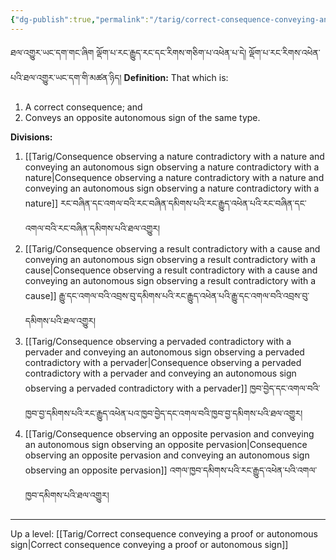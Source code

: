 ```yaml
---
{"dg-publish":true,"permalink":"/tarig/correct-consequence-conveying-an-opposite-of-the-same-type/"}
---
```


ཐལ་འགྱུར་ཡང་དག་གང་ཞིག  ལྡོག་པ་རང་རྒྱུད་རང་དང་རིགས་གཅིག་པ་འཕེན་པ་དེ། ལྡོག་པ་རང་རིགས་འཕེན་པའི་ཐལ་འགྱུར་ཡང་དག་གི་མཚན་ཉིད།
**Definition:** That which is:
1. A correct consequence; and
2. Conveys an opposite autonomous sign of the same type.

**Divisions:**
1. [[Tarig/Consequence observing a nature contradictory with a nature and conveying an autonomous sign observing a nature contradictory with a nature\|Consequence observing a nature contradictory with a nature and conveying an autonomous sign observing a nature contradictory with a nature]]
   རང་བཞིན་དང་འགལ་བའི་རང་བཞིན་དམིགས་པའི་རང་རྒྱུད་འཕེན་པའི་རང་བཞིན་དང་འགལ་བའི་རང་བཞིན་དམིགས་པའི་ཐལ་འགྱུར།
2. [[Tarig/Consequence observing a result contradictory with a cause and conveying an autonomous sign observing a result contradictory with a cause\|Consequence observing a result contradictory with a cause and conveying an autonomous sign observing a result contradictory with a cause]]
   རྒྱུ་དང་འགལ་བའི་འབྲས་བུ་དམིགས་པའི་རང་རྒྱུད་འཕེན་པའི་རྒྱུ་དང་འགལ་བའི་འབྲས་བུ་དམིགས་པའི་ཐལ་འགྱུར།
3. [[Tarig/Consequence observing a pervaded contradictory with a pervader and conveying an autonomous sign observing a pervaded contradictory with a pervader\|Consequence observing a pervaded contradictory with a pervader and conveying an autonomous sign observing a pervaded contradictory with a pervader]]
   ཁྱབ་བྱེད་དང་འགལ་བའི་ཁྱབ་བྱ་དམིགས་པའི་རང་རྒྱུད་འཕེན་པའ་ཁྱབ་བྱེད་དང་འགལ་བའི་ཁྱབ་བྱ་དམིགས་པའི་ཐལ་འགྱུར།
4. [[Tarig/Consequence observing an opposite pervasion and conveying an autonomous sign observing an opposite pervasion\|Consequence observing an opposite pervasion and conveying an autonomous sign observing an opposite pervasion]] འགལ་ཁྱབ་དམིགས་པའི་རང་རྒྱུད་འཕེན་པའི་འགལ་ཁྱབ་དམིགས་པའི་ཐལ་འགྱུར།


---
Up a level: [[Tarig/Correct consequence conveying a proof or autonomous sign\|Correct consequence conveying a proof or autonomous sign]]